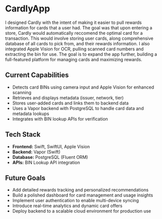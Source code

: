 # CardlyApp

I designed Cardly with the intent of making it easier to pull rewards information for cards that a user had. The goal was that upon entering a store, Cardly would automatically reccomend the optimal card for a transaction. This would involve storing user cards, along comprehensive database of all cards to pick from, and their rewards information. I also integrated Apple Vision for OCR, pulling scanned card numbers and extracting the bin for use. The goal is to expand the app further, building a full-featured platform for managing cards and maximizing rewards.

## Current Capabilities
- Detects card BINs using camera input and Apple Vision for enhanced scanning  
- Retrieves and displays metadata (issuer, network, tier)  
- Stores user-added cards and links them to backend data  
- Uses a Vapor backend with PostgreSQL to handle card data and metadata lookups  
- Integrates with BIN lookup APIs for verification  

## Tech Stack
- **Frontend:** Swift, SwiftUI, Apple Vision  
- **Backend:** Vapor (Swift)  
- **Database:** PostgreSQL (Fluent ORM)  
- **APIs:** BIN Lookup API integration  

## Future Goals
- Add detailed rewards tracking and personalized recommendations  
- Build a polished dashboard for card management and usage insights  
- Implement user authentication to enable multi-device syncing  
- Introduce real-time analytics and dynamic card offers  
- Deploy backend to a scalable cloud environment for production use  
